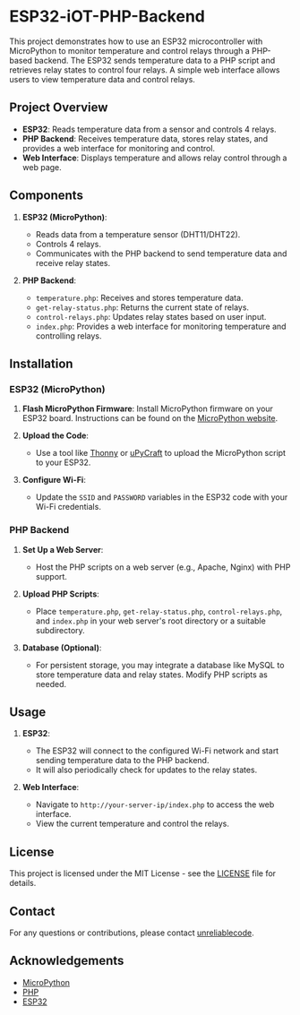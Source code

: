 # ESP32-iOT-PHP-Backend

This project demonstrates how to use an ESP32 microcontroller with MicroPython to monitor temperature and control relays through a PHP-based backend. The ESP32 sends temperature data to a PHP script and retrieves relay states to control four relays. A simple web interface allows users to view temperature data and control relays.

## Project Overview

- **ESP32**: Reads temperature data from a sensor and controls 4 relays.
- **PHP Backend**: Receives temperature data, stores relay states, and provides a web interface for monitoring and control.
- **Web Interface**: Displays temperature and allows relay control through a web page.

## Components

1. **ESP32 (MicroPython)**:
   - Reads data from a temperature sensor (DHT11/DHT22).
   - Controls 4 relays.
   - Communicates with the PHP backend to send temperature data and receive relay states.

2. **PHP Backend**:
   - `temperature.php`: Receives and stores temperature data.
   - `get-relay-status.php`: Returns the current state of relays.
   - `control-relays.php`: Updates relay states based on user input.
   - `index.php`: Provides a web interface for monitoring temperature and controlling relays.

## Installation

### ESP32 (MicroPython)

1. **Flash MicroPython Firmware**: Install MicroPython firmware on your ESP32 board. Instructions can be found on the [MicroPython website](https://micropython.org/download/esp32/).

2. **Upload the Code**:
   - Use a tool like [Thonny](https://thonny.org/) or [uPyCraft](https://github.com/DFRobot/uPyCraft) to upload the MicroPython script to your ESP32.

3. **Configure Wi-Fi**:
   - Update the `SSID` and `PASSWORD` variables in the ESP32 code with your Wi-Fi credentials.

### PHP Backend

1. **Set Up a Web Server**:
   - Host the PHP scripts on a web server (e.g., Apache, Nginx) with PHP support.

2. **Upload PHP Scripts**:
   - Place `temperature.php`, `get-relay-status.php`, `control-relays.php`, and `index.php` in your web server's root directory or a suitable subdirectory.

3. **Database (Optional)**:
   - For persistent storage, you may integrate a database like MySQL to store temperature data and relay states. Modify PHP scripts as needed.

## Usage

1. **ESP32**:
   - The ESP32 will connect to the configured Wi-Fi network and start sending temperature data to the PHP backend.
   - It will also periodically check for updates to the relay states.

2. **Web Interface**:
   - Navigate to `http://your-server-ip/index.php` to access the web interface.
   - View the current temperature and control the relays.

## License

This project is licensed under the MIT License - see the [LICENSE](LICENSE) file for details.

## Contact

For any questions or contributions, please contact [unreliablecode](https://github.com/unreliablecode).

## Acknowledgements

- [MicroPython](https://micropython.org/)
- [PHP](https://www.php.net/)
- [ESP32](https://www.espressif.com/en/products/socs/esp32)
